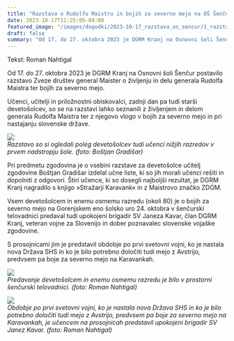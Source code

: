 ```yaml
---
title: "Razstava o Rudolfu Maistru in bojih za severno mejo na OŠ Šenčur od 17. do 27. oktobra 2023" 
date: 2023-10-17T11:25:05-04:00
featured_image: "/images/dogodki/2023-10-17_razstava_os_sencur/1_razstava_os_sencur_2023-10-17.jpg"
draft: false
summary: "Od 17. do 27. oktobra 2023 je DGRM Kranj na Osnovni šoli Šenčur postavilo razstavo Zveze društev general Maister o življenju in delu generala Rudolfa Maistra ter bojih za severno mejo ... "
---
```

Tekst: Roman Nahtigal

Od 17. do 27. oktobra 2023 je DGRM Kranj na Osnovni šoli Šenčur postavilo razstavo Zveze društev general Maister o življenju in delu generala Rudolfa Maistra ter bojih za severno mejo.

Učenci, učitelji in priložnostni obiskovalci, zadnji dan pa tudi starši devetošolcev, so se na razstavi lahko seznanili z življenjem in delom generala Rudolfa Maistra ter z njegovo vlogo v bojih za severno mejo in pri nastajanju slovenske države.

![](/images/dogodki/2023-10-17_razstava_os_sencur/1_razstava_os_sencur_2023-10-17.jpg " ")  
*Razstavo so si ogledali poleg devetošolcev tudi učenci nižjih razredov v prvem nadstropju šole. (foto: Boštjan Gradišar)*

Pri predmetu zgodovina je o vsebini razstave za devetošolce učitelj zgodovine Boštjan Gradišar izdelal učne liste, ki so jih morali učenci rešiti in dopolniti z odgovori. Štiri učence, ki so dosegli najboljši rezultat, je DGRM Kranj nagradilo s knjigo »Stražarji Karavank« in z Maistrovo značko ZDGM.

Vsem devetošolcem in enemu osmemu razredu (okoli 80) je o bojih za severno mejo na Gorenjskem eno šolsko uro 24. oktobra v šenčurski telovadnici predaval tudi upokojeni brigadir SV Janeza Kavar, član DGRM Kranj, veteran vojne za Slovenijo in dober poznavalec slovenske vojaške zgodovine.

S prosojnicami jim je predstavil obdobje po prvi svetovni vojni, ko je nastala nova Država SHS in ko je bilo potrebno določiti tudi mejo z Avstrijo, predvsem pa boje za severno mejo na Karavankah.

![](/images/dogodki/2023-10-17_razstava_os_sencur/2_razstava_os_sencur_2023-10-17.png " ")  
*Predavanje devetošolcem in enemu osmemu razredu je bilo v prostorni šenčurski telovadnici. (foto: Roman Nahtigal)*

![](/images/dogodki/2023-10-17_razstava_os_sencur/3_razstava_os_sencur_2023-10-17.png " ")  
*Obdobje po prvi svetovni vojni, ko je nastala nova Država SHS in ko je bilo potrebno določiti tudi mejo z Avstrijo, predvsem pa boje za severno mejo na Karavankah, je učencem na prosojnicah predstavil upokojeni brigadir SV Janez Kavar. (foto: Roman Nahtigal)*

